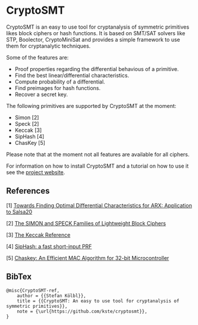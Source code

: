 CryptoSMT
=========

CryptoSMT is an easy to use tool for cryptanalysis of symmetric primitives likes 
block ciphers or hash functions. It is based on SMT/SAT solvers like STP, Boolector, 
CryptoMiniSat and provides a simple framework to use them for cryptanalytic techniques.

Some of the features are:
* Proof properties regarding the differential behavious of a primitive.
* Find the best linear/differential characteristics.
* Compute probability of a differential.
* Find preimages for hash functions.
* Recover a secret key.

The following primitives are supported by CryptoSMT at the moment:

* Simon [2]
* Speck [2]
* Keccak [3]
* SipHash [4]
* ChasKey [5]

Please note that at the moment not all features are available for all ciphers.

For information on how to install CryptoSMT and a tutorial on how to use it see 
the [project website](http://kste.github.io/cryptosmt/).

References
----------

[1] [Towards Finding Optimal Differential Characteristics for ARX: Application to Salsa20](http://eprint.iacr.org/2013/328)

[2] [The SIMON and SPECK Families of Lightweight Block Ciphers](http://eprint.iacr.org/2013/404)

[3] [The Keccak Reference](http://keccak.noekeon.org/Keccak-reference-3.0.pdf)

[4] [SipHash: a fast short-input PRF](https://131002.net/siphash/)

[5] [Chaskey: An Efficient MAC Algorithm for 32-bit Microcontroller](http://eprint.iacr.org/2014/386)

BibTex
----------
```
@misc{CryptoSMT-ref,
    author = {{Stefan Kölbl}},
    title = {{CryptoSMT: An easy to use tool for cryptanalysis of symmetric primitives}},
    note = {\url{https://github.com/kste/cryptosmt}},
}
```